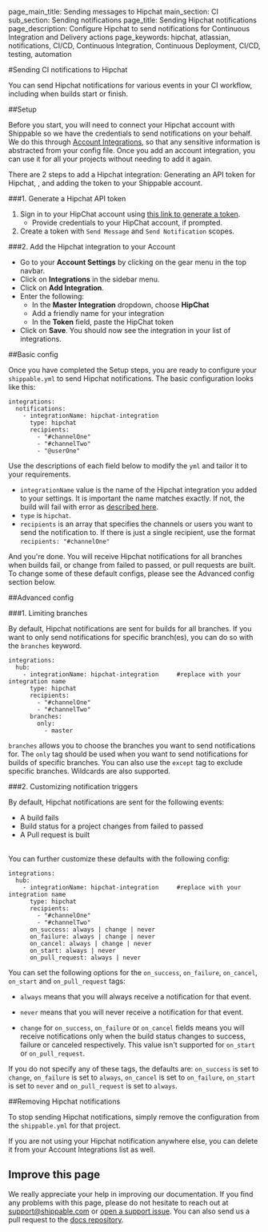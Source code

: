 page_main_title: Sending messages to Hipchat
main_section: CI
sub_section: Sending notifications
page_title: Sending Hipchat notifications
page_description: Configure Hipchat to send notifications for Continuous Integration and Delivery actions
page_keywords: hipchat, atlassian, notifications, CI/CD, Continuous Integration, Continuous Deployment, CI/CD, testing, automation

#Sending CI notifications to Hipchat

You can send Hipchat notifications for various events in your CI workflow, including when builds start or finish.

##Setup

Before you start, you will need to connect your Hipchat account with Shippable so we have the credentials to send notifications on your behalf. We do this through [Account Integrations](/platform/integration/overview/), so that any sensitive information is abstracted from your config file. Once you add an account integration, you can use it for all your projects without needing to add it again.

There are 2 steps to add a Hipchat integration: Generating an API token for Hipchat, , and adding the token to your Shippable account.

###1. Generate a Hipchat API token

1. Sign in to your HipChat account using [this link to generate a token](https://www.hipchat.com/account/api).
     - Provide credentials to your HipChat account, if prompted.
2. Create a token with `Send Message` and `Send Notification` scopes.


###2. Add the Hipchat integration to your Account

* Go to your **Account Settings** by clicking on the gear menu in the top navbar.
* Click on **Integrations** in the sidebar menu.
* Click on **Add Integration**.
* Enter the following:
	* In the **Master Integration** dropdown, choose **HipChat**  
	* Add a friendly name for your integration
	* In the **Token** field, paste the HipChat token
* Click on **Save**. You should now see the integration in your list of integrations.


##Basic config

Once you have completed the Setup steps, you are ready to configure your `shippable.yml` to send Hipchat notifications. The basic configuration looks like this:


```
integrations:
  notifications:
    - integrationName: hipchat-integration   
      type: hipchat
      recipients:
        - "#channelOne"
        - "#channelTwo"
        - "@userOne"
```
Use the descriptions of each field below to modify the `yml` and tailor it to your requirements.

- `integrationName` value is the name of the Hipchat integration you added to your settings. It is important the name matches exactly. If not, the build will fail with error as [described here](/ci/troubleshooting/#integration-name-specified-in-yml-does-not-match).
- `type` is `hipchat`.
- `recipients` is an array that specifies the channels or users you want to send the notification to. If there is just a single recipient, use the format `recipients: "#channelOne"`

And you're done. You will receive Hipchat notifications for all branches when builds fail, or change from failed to passed, or pull requests are built. To change some of these default configs, please see the Advanced config section below.


##Advanced config

###1. Limiting branches

By default, Hipchat notifications are sent for builds for all branches. If you want to only send notifications for specific branch(es), you can do so with the `branches` keyword.

```
integrations:                               
  hub:
    - integrationName: hipchat-integration     #replace with your integration name   
      type: hipchat  
      recipients:
        - "#channelOne"  
        - "#channelTwo"
      branches:
        only:
          - master
```

`branches` allows you to choose the branches you want to send notifications for. The `only` tag should be used when you want to send notifications for builds of specific branches. You can also use the `except` tag to exclude specific branches. Wildcards are also supported.


###2. Customizing notification triggers

By default, Hipchat notifications are sent for the following events:

- <i class="ion-ios-minus-empty"></i> A build fails
- <i class="ion-ios-minus-empty"></i> Build status for a project changes from failed to passed
- <i class="ion-ios-minus-empty"></i> A Pull request is built

<br>
You can further customize these defaults with the following config:

```
integrations:                               
  hub:
    - integrationName: hipchat-integration     #replace with your integration name   
      type: hipchat  
      recipients:
        - "#channelOne"  
        - "#channelTwo"
      on_success: always | change | never
      on_failure: always | change | never
      on_cancel: always | change | never
      on_start: always | never
      on_pull_request: always | never

```

You can set the following options for the `on_success`, `on_failure`, `on_cancel`, `on_start` and `on_pull_request` tags:

- <i class="ion-ios-minus-empty"></i>`always` means that you will always receive a notification for that event.

- <i class="ion-ios-minus-empty"></i> `never` means that you will never receive a notification for that event.

- <i class="ion-ios-minus-empty"></i> `change` for `on_success`, `on_failure` or `on_cancel` fields means you will receive notifications only when the build status changes to success, failure or canceled respectively. This value isn't supported for `on_start` or `on_pull_request`.

If you do not specify any of these tags, the defaults are: `on_success` is set to `change`, `on_failure` is set to `always`, `on_cancel` is set to `on_failure`, `on_start` is set to `never` and `on_pull_request` is set to `always`.

##Removing Hipchat notifications

To stop sending Hipchat notifications, simply remove the configuration from the `shippable.yml` for that project.

If you are not using your Hipchat notification anywhere else, you can delete it from your Account Integrations list as well.

## Improve this page

We really appreciate your help in improving our documentation. If you find any problems with this page, please do not hesitate to reach out at [support@shippable.com](mailto:support@shippable.com) or [open a support issue](https://www.github.com/Shippable/support/issues). You can also send us a pull request to the [docs repository](https://www.github.com/Shippable/docs).
